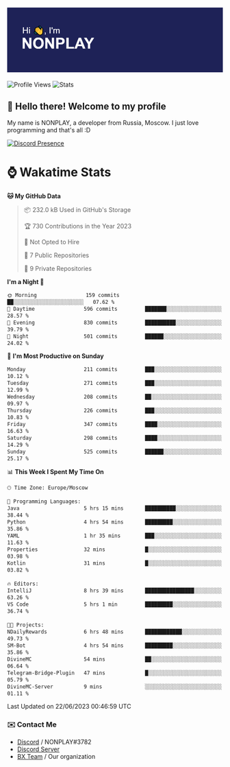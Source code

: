 ![Discord Presence](./header.png)
<br></br>
![Profile Views](https://komarev.com/ghpvc/?username=NONPLAYT&color=blue&style=for-the-badge)
![Stats](https://img.shields.io/badge/0%25-OPTIMIZED-orange?style=for-the-badge)


## :wave: Hello there! Welcome to my profile

My name is NONPLAY, a developer from Russia, Moscow. I just love programming and that's all :D

[![Discord Presence](https://lanyard.cnrad.dev/api/597087584090587177?showDisplayName=true)](https://discord.com/users/597087584090587177) 

# ⌚ Wakatime Stats

<!--START_SECTION:waka-->
**🐱 My GitHub Data** 

> 📦 232.0 kB Used in GitHub's Storage 
 > 
> 🏆 730 Contributions in the Year 2023
 > 
> 🚫 Not Opted to Hire
 > 
> 📜 7 Public Repositories 
 > 
> 🔑 9 Private Repositories 
 > 
**I'm a Night 🦉** 

```text
🌞 Morning                159 commits         ██░░░░░░░░░░░░░░░░░░░░░░░   07.62 % 
🌆 Daytime                596 commits         ███████░░░░░░░░░░░░░░░░░░   28.57 % 
🌃 Evening                830 commits         ██████████░░░░░░░░░░░░░░░   39.79 % 
🌙 Night                  501 commits         ██████░░░░░░░░░░░░░░░░░░░   24.02 % 
```
📅 **I'm Most Productive on Sunday** 

```text
Monday                   211 commits         ███░░░░░░░░░░░░░░░░░░░░░░   10.12 % 
Tuesday                  271 commits         ███░░░░░░░░░░░░░░░░░░░░░░   12.99 % 
Wednesday                208 commits         ██░░░░░░░░░░░░░░░░░░░░░░░   09.97 % 
Thursday                 226 commits         ███░░░░░░░░░░░░░░░░░░░░░░   10.83 % 
Friday                   347 commits         ████░░░░░░░░░░░░░░░░░░░░░   16.63 % 
Saturday                 298 commits         ████░░░░░░░░░░░░░░░░░░░░░   14.29 % 
Sunday                   525 commits         ██████░░░░░░░░░░░░░░░░░░░   25.17 % 
```


📊 **This Week I Spent My Time On** 

```text
🕑︎ Time Zone: Europe/Moscow

💬 Programming Languages: 
Java                     5 hrs 15 mins       ██████████░░░░░░░░░░░░░░░   38.44 % 
Python                   4 hrs 54 mins       █████████░░░░░░░░░░░░░░░░   35.86 % 
YAML                     1 hr 35 mins        ███░░░░░░░░░░░░░░░░░░░░░░   11.63 % 
Properties               32 mins             █░░░░░░░░░░░░░░░░░░░░░░░░   03.98 % 
Kotlin                   31 mins             █░░░░░░░░░░░░░░░░░░░░░░░░   03.82 % 

🔥 Editors: 
IntelliJ                 8 hrs 39 mins       ████████████████░░░░░░░░░   63.26 % 
VS Code                  5 hrs 1 min         █████████░░░░░░░░░░░░░░░░   36.74 % 

🐱‍💻 Projects: 
NDailyRewards            6 hrs 48 mins       ████████████░░░░░░░░░░░░░   49.73 % 
SM-Bot                   4 hrs 54 mins       █████████░░░░░░░░░░░░░░░░   35.86 % 
DivineMC                 54 mins             ██░░░░░░░░░░░░░░░░░░░░░░░   06.64 % 
Telegram-Bridge-Plugin   47 mins             █░░░░░░░░░░░░░░░░░░░░░░░░   05.79 % 
DivineMC-Server          9 mins              ░░░░░░░░░░░░░░░░░░░░░░░░░   01.11 % 
```


 Last Updated on 22/06/2023 00:46:59 UTC
<!--END_SECTION:waka-->

### ✉️ Contact Me

- [Discord](https://discord.com/users/597087584090587177) / NONPLAY#3782
- [Discord Server](https://discord.gg/p7cxhw7E2M)
- [BX Team](https://github.com/BX-Team) / Our organization
